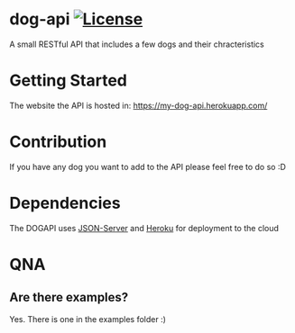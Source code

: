 # dog-api [![License](https://img.shields.io/github/license/TofuOfficial/DOGAPI.svg)](https://github.com/TofuOfficial/DOGAPI/blob/master/LICENSE)
A small RESTful API that includes a few dogs and their chracteristics

# Getting Started
The website the API is hosted in: https://my-dog-api.herokuapp.com/

# Contribution
If you have any dog you want to add to the API please feel free to do so :D

# Dependencies
The DOGAPI uses [JSON-Server](https://github.com/typicode/json-server) and [Heroku](heroku.com) for deployment to the cloud

# QNA

## Are there examples?
Yes. There is one in the examples folder :)
